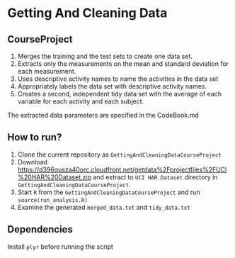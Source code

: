 # Getting And Cleaning Data

## CourseProject
    
1. Merges the training and the test sets to create one data set.
2. Extracts only the measurements on the mean and standard deviation for each measurement.
3. Uses descriptive activity names to name the activities in the data set
4. Appropriately labels the data set with descriptive activity names.
5. Creates a second, independent tidy data set with the average of each variable for each activity and each subject.

The extracted data parameters are specified in the CodeBook.md

## How to run?
1. Clone the current repository as `GettingAndCleaningDataCourseProject`
2. Download https://d396qusza40orc.cloudfront.net/getdata%2Fprojectfiles%2FUCI%20HAR%20Dataset.zip and extract to `UCI HAR Dataset` directory in `GettingAndCleaningDataCourseProject`.
3. Start `R` from the `GettingAndCleaningDataCourseProject` and run `source(run_analysis.R)`
4. Examine the generated `merged_data.txt` and `tidy_data.txt`

## Dependencies
Install `plyr` before running the script

